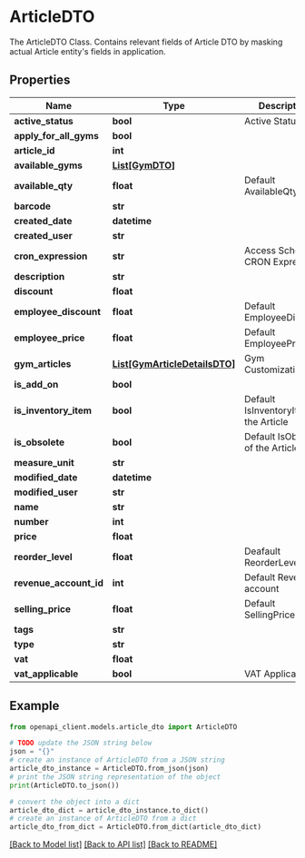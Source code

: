 # ArticleDTO

The ArticleDTO Class. Contains relevant fields of Article DTO by masking actual Article entity's fields in application.             

## Properties

Name | Type | Description | Notes
------------ | ------------- | ------------- | -------------
**active_status** | **bool** | Active Status  | [optional] 
**apply_for_all_gyms** | **bool** |  | [optional] 
**article_id** | **int** |  | [optional] 
**available_gyms** | [**List[GymDTO]**](GymDTO.md) |  | 
**available_qty** | **float** | Default AvailableQty | [optional] 
**barcode** | **str** |  | [optional] 
**created_date** | **datetime** |  | [optional] 
**created_user** | **str** |  | [optional] 
**cron_expression** | **str** | Access Schedule CRON Expression  | [optional] 
**description** | **str** |  | [optional] 
**discount** | **float** |  | [optional] 
**employee_discount** | **float** | Default EmployeeDiscount | [optional] 
**employee_price** | **float** | Default EmployeePrice | [optional] 
**gym_articles** | [**List[GymArticleDetailsDTO]**](GymArticleDetailsDTO.md) | Gym Customizations  | [optional] 
**is_add_on** | **bool** |  | [optional] 
**is_inventory_item** | **bool** | Default IsInventoryItem of the Article  | [optional] 
**is_obsolete** | **bool** | Default IsObsolete of the Article  | [optional] 
**measure_unit** | **str** |  | 
**modified_date** | **datetime** |  | [optional] 
**modified_user** | **str** |  | [optional] 
**name** | **str** |  | 
**number** | **int** |  | [optional] 
**price** | **float** |  | 
**reorder_level** | **float** | Deafault ReorderLevel | [optional] 
**revenue_account_id** | **int** | Default Revenue account | [optional] 
**selling_price** | **float** | Default SellingPrice | [optional] 
**tags** | **str** |  | [optional] 
**type** | **str** |  | 
**vat** | **float** |  | [optional] 
**vat_applicable** | **bool** | VAT Applicable  | [optional] 

## Example

```python
from openapi_client.models.article_dto import ArticleDTO

# TODO update the JSON string below
json = "{}"
# create an instance of ArticleDTO from a JSON string
article_dto_instance = ArticleDTO.from_json(json)
# print the JSON string representation of the object
print(ArticleDTO.to_json())

# convert the object into a dict
article_dto_dict = article_dto_instance.to_dict()
# create an instance of ArticleDTO from a dict
article_dto_from_dict = ArticleDTO.from_dict(article_dto_dict)
```
[[Back to Model list]](../README.md#documentation-for-models) [[Back to API list]](../README.md#documentation-for-api-endpoints) [[Back to README]](../README.md)


